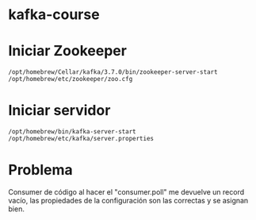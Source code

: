 # kafka-course
# Iniciar Zookeeper
    /opt/homebrew/Cellar/kafka/3.7.0/bin/zookeeper-server-start /opt/homebrew/etc/zookeeper/zoo.cfg
# Iniciar servidor
    /opt/homebrew/bin/kafka-server-start /opt/homebrew/etc/kafka/server.properties
# Problema
Consumer de código al hacer el "consumer.poll" me devuelve un record vacío, las propiedades
de la configuración son las correctas y se asignan bien.

